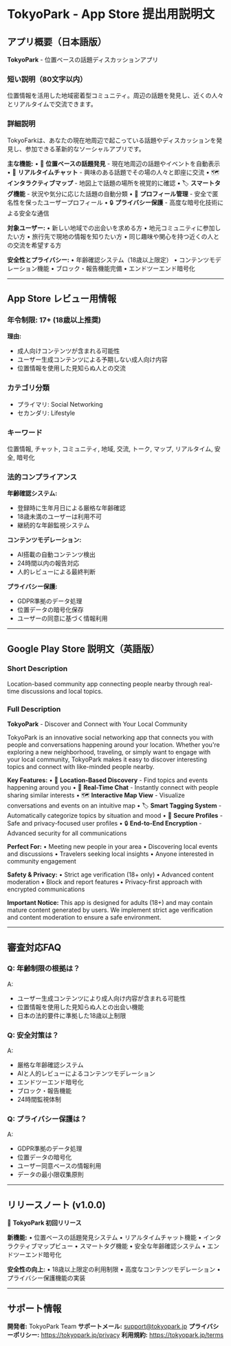 # TokyoPark - App Store 提出用説明文

## アプリ概要（日本語版）

**TokyoPark** - 位置ベースの話題ディスカッションアプリ

### 短い説明（80文字以内）
位置情報を活用した地域密着型コミュニティ。周辺の話題を発見し、近くの人々とリアルタイムで交流できます。

### 詳細説明

TokyoFarkは、あなたの現在地周辺で起こっている話題やディスカッションを発見し、参加できる革新的なソーシャルアプリです。

**主な機能:**
• 📍 **位置ベースの話題発見** - 現在地周辺の話題やイベントを自動表示
• 💬 **リアルタイムチャット** - 興味のある話題でその場の人々と即座に交流
• 🗺️ **インタラクティブマップ** - 地図上で話題の場所を視覚的に確認
• 🏷️ **スマートタグ機能** - 状況や気分に応じた話題の自動分類
• 👤 **プロフィール管理** - 安全で匿名性を保ったユーザープロフィール
• 🔒 **プライバシー保護** - 高度な暗号化技術による安全な通信

**対象ユーザー:**
• 新しい地域での出会いを求める方
• 地元コミュニティに参加したい方
• 旅行先で現地の情報を知りたい方
• 同じ趣味や関心を持つ近くの人との交流を希望する方

**安全性とプライバシー:**
• 年齢確認システム（18歳以上限定）
• コンテンツモデレーション機能
• ブロック・報告機能完備
• エンドツーエンド暗号化

---

## App Store レビュー用情報

### 年令制限: 17+ (18歳以上推奨)

**理由:**
- 成人向けコンテンツが含まれる可能性
- ユーザー生成コンテンツによる予期しない成人向け内容
- 位置情報を使用した見知らぬ人との交流

### カテゴリ分類
- プライマリ: Social Networking
- セカンダリ: Lifestyle

### キーワード
位置情報, チャット, コミュニティ, 地域, 交流, トーク, マップ, リアルタイム, 安全, 暗号化

### 法的コンプライアンス

**年齢確認システム:**
- 登録時に生年月日による厳格な年齢確認
- 18歳未満のユーザーは利用不可
- 継続的な年齢監視システム

**コンテンツモデレーション:**
- AI搭載の自動コンテンツ検出
- 24時間以内の報告対応
- 人的レビューによる最終判断

**プライバシー保護:**
- GDPR準拠のデータ処理
- 位置データの暗号化保存
- ユーザーの同意に基づく情報利用

---

## Google Play Store 説明文（英語版）

### Short Description
Location-based community app connecting people nearby through real-time discussions and local topics.

### Full Description

**TokyoPark** - Discover and Connect with Your Local Community

TokyoPark is an innovative social networking app that connects you with people and conversations happening around your location. Whether you're exploring a new neighborhood, traveling, or simply want to engage with your local community, TokyoPark makes it easy to discover interesting topics and connect with like-minded people nearby.

**Key Features:**
• 📍 **Location-Based Discovery** - Find topics and events happening around you
• 💬 **Real-Time Chat** - Instantly connect with people sharing similar interests
• 🗺️ **Interactive Map View** - Visualize conversations and events on an intuitive map
• 🏷️ **Smart Tagging System** - Automatically categorize topics by situation and mood
• 👤 **Secure Profiles** - Safe and privacy-focused user profiles
• 🔒 **End-to-End Encryption** - Advanced security for all communications

**Perfect For:**
• Meeting new people in your area
• Discovering local events and discussions
• Travelers seeking local insights
• Anyone interested in community engagement

**Safety & Privacy:**
• Strict age verification (18+ only)
• Advanced content moderation
• Block and report features
• Privacy-first approach with encrypted communications

**Important Notice:**
This app is designed for adults (18+) and may contain mature content generated by users. We implement strict age verification and content moderation to ensure a safe environment.

---

## 審査対応FAQ

### Q: 年齢制限の根拠は？
A: 
- ユーザー生成コンテンツにより成人向け内容が含まれる可能性
- 位置情報を使用した見知らぬ人との出会い機能
- 日本の法的要件に準拠した18歳以上制限

### Q: 安全対策は？
A:
- 厳格な年齢確認システム
- AIと人的レビューによるコンテンツモデレーション
- エンドツーエンド暗号化
- ブロック・報告機能
- 24時間監視体制

### Q: プライバシー保護は？
A:
- GDPR準拠のデータ処理
- 位置データの暗号化
- ユーザー同意ベースの情報利用
- データの最小限収集原則

---

## リリースノート (v1.0.0)

🎉 **TokyoPark 初回リリース**

**新機能:**
• 位置ベースの話題発見システム
• リアルタイムチャット機能
• インタラクティブマップビュー
• スマートタグ機能
• 安全な年齢確認システム
• エンドツーエンド暗号化

**安全性の向上:**
• 18歳以上限定の利用制限
• 高度なコンテンツモデレーション
• プライバシー保護機能の実装

---

## サポート情報

**開発者:** TokyoPark Team
**サポートメール:** support@tokyopark.jp
**プライバシーポリシー:** https://tokyopark.jp/privacy
**利用規約:** https://tokyopark.jp/terms
